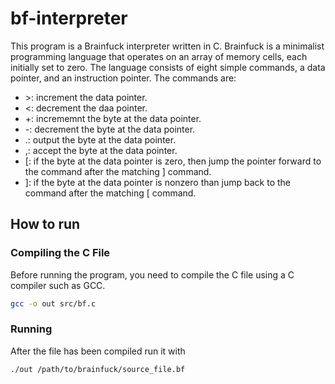 # bf-interpreter
This program is a Brainfuck interpreter written in C. Brainfuck is a minimalist programming language that operates on an array of memory cells, each initially set to zero. The language consists of eight simple commands, a data pointer, and an instruction pointer. The commands are:

- \>: increment the data pointer.
- <: decrement the daa pointer.
- +: incrememnt the byte at the data pointer.
- -: decrement the byte at the data pointer.
- .: output the byte at the data pointer.
- ,: accept the byte at the data pointer.
- [: if the byte at the data pointer is zero, then jump the pointer forward to
  the command after the matching ] command.
- ]: if the byte at the data pointer is nonzero than jump back to the command
  after the matching [ command.

## How to run
### Compiling the C File

Before running the program, you need to compile the C file using a C compiler such as GCC.

```bash
gcc -o out src/bf.c
```
### Running
After the file has been compiled run it with
```bash
./out /path/to/brainfuck/source_file.bf
```